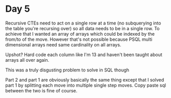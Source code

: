 # Day 5

Recursive CTEs need to act on a single row at a time (no subquerying into the table you're recursing over) so all data needs to be in a single row. To achieve that I wanted an array of arrays which could be indexed by the from/to of the move. However that's not possible because PSQL multi dimensional arrays need same cardinality on all arrays.

Upshot? Hard code each column like I'm 13 and haven't been taught about arrays all over again.

This was a truly disgusting problem to solve in SQL though

Part 2 and part 1 are obviously basically the same thing except that I solved part 1 by splitting each move into multiple single step moves. Copy paste sql between the two is fine of course.
